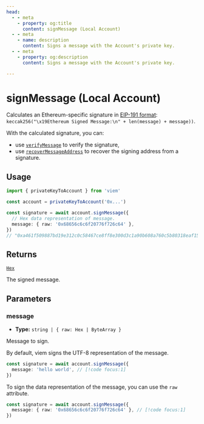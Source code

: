```yaml
---
head:
  - - meta
    - property: og:title
      content: signMessage (Local Account)
  - - meta
    - name: description
      content: Signs a message with the Account's private key.
  - - meta
    - property: og:description
      content: Signs a message with the Account's private key.

---
```


# signMessage (Local Account)

Calculates an Ethereum-specific signature in [EIP-191 format](https://eips.ethereum.org/EIPS/eip-191): `keccak256("\x19Ethereum Signed Message:\n" + len(message) + message))`.

With the calculated signature, you can:

- use [`verifyMessage`](/docs/utilities/verifyMessage) to verify the signature,
- use [`recoverMessageAddress`](/docs/utilities/recoverMessageAddress) to recover the signing address from a signature.

## Usage

```ts
import { privateKeyToAccount } from 'viem'

const account = privateKeyToAccount('0x...')

const signature = await account.signMessage({
  // Hex data representation of message.
  message: { raw: '0x68656c6c6f20776f726c64' },
})
// "0xa461f509887bd19e312c0c58467ce8ff8e300d3c1a90b608a760c5b80318eaf15fe57c96f9175d6cd4daad4663763baa7e78836e067d0163e9a2ccf2ff753f5b1b"
```

## Returns

[`Hex`](/docs/glossary/types#hex)

The signed message.

## Parameters

### message

- **Type:** `string | { raw: Hex | ByteArray }`

Message to sign.

By default, viem signs the UTF-8 representation of the message.

```ts
const signature = await account.signMessage({
  message: 'hello world', // [!code focus:1]
})
```

To sign the data representation of the message, you can use the `raw` attribute.

```ts
const signature = await account.signMessage({
  message: { raw: '0x68656c6c6f20776f726c64' }, // [!code focus:1]
})
```
